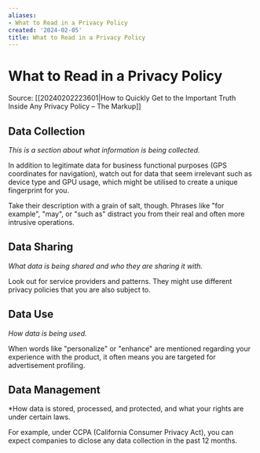 ```yaml
---
aliases:
- What to Read in a Privacy Policy
created: '2024-02-05'
title: What to Read in a Privacy Policy
---
```


# What to Read in a Privacy Policy

Source: [[20240202223601|How to Quickly Get to the Important Truth Inside Any Privacy Policy – The Markup]]

## Data Collection

*This is a section about what information is being collected.*

In addition to legitimate data for business functional purposes (GPS coordinates for navigation), watch out for data that seem irrelevant such as device type and GPU usage, which might be utilised to create a unique fingerprint for you.

Take their description with a grain of salt, though. Phrases like "for example", "may", or "such as" distract you from their real and often more intrusive operations.
## Data Sharing

*What data is being shared and who they are sharing it with.*

Look out for service providers and patterns. They might use different privacy policies that you are also subject to.

## Data Use

*How data is being used.*

When words like "personalize" or "enhance" are mentioned regarding your experience with the product, it often means you are targeted for advertisement profiling.

## Data Management

*How data is stored, processed, and protected, and what your rights are under certain laws.

For example, under CCPA (California Consumer Privacy Act), you can expect companies to diclose any data collection in the past 12 months.